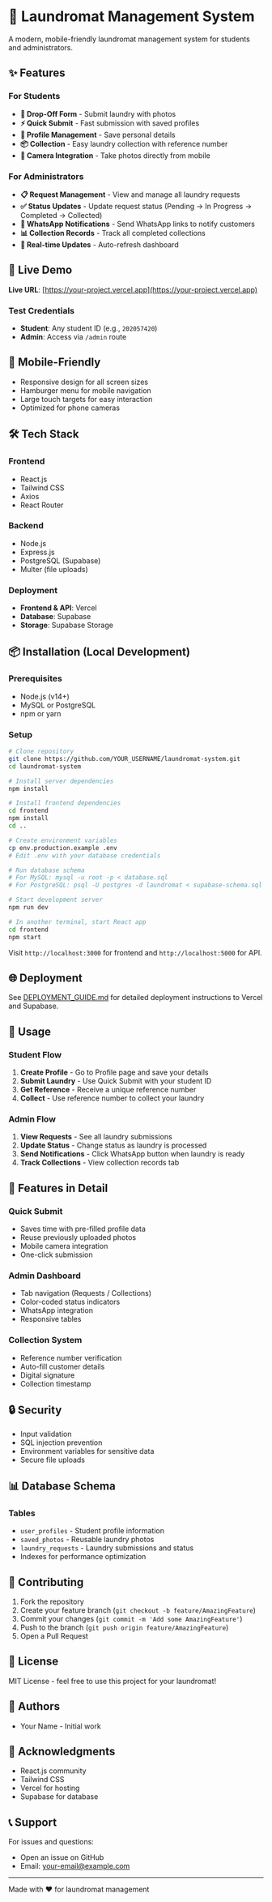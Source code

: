 # 🧺 Laundromat Management System

A modern, mobile-friendly laundromat management system for students and administrators.

## ✨ Features

### For Students
- **📱 Drop-Off Form** - Submit laundry with photos
- **⚡ Quick Submit** - Fast submission with saved profiles
- **👤 Profile Management** - Save personal details
- **📦 Collection** - Easy laundry collection with reference number
- **📸 Camera Integration** - Take photos directly from mobile

### For Administrators
- **📋 Request Management** - View and manage all laundry requests
- **✅ Status Updates** - Update request status (Pending → In Progress → Completed → Collected)
- **💬 WhatsApp Notifications** - Send WhatsApp links to notify customers
- **📊 Collection Records** - Track all completed collections
- **🔄 Real-time Updates** - Auto-refresh dashboard

## 🚀 Live Demo

**Live URL**: [https://your-project.vercel.app](https://your-project.vercel.app)

### Test Credentials
- **Student**: Any student ID (e.g., `202057420`)
- **Admin**: Access via `/admin` route

## 📱 Mobile-Friendly

- Responsive design for all screen sizes
- Hamburger menu for mobile navigation
- Large touch targets for easy interaction
- Optimized for phone cameras

## 🛠️ Tech Stack

### Frontend
- React.js
- Tailwind CSS
- Axios
- React Router

### Backend
- Node.js
- Express.js
- PostgreSQL (Supabase)
- Multer (file uploads)

### Deployment
- **Frontend & API**: Vercel
- **Database**: Supabase
- **Storage**: Supabase Storage

## 📦 Installation (Local Development)

### Prerequisites
- Node.js (v14+)
- MySQL or PostgreSQL
- npm or yarn

### Setup
```bash
# Clone repository
git clone https://github.com/YOUR_USERNAME/laundromat-system.git
cd laundromat-system

# Install server dependencies
npm install

# Install frontend dependencies
cd frontend
npm install
cd ..

# Create environment variables
cp env.production.example .env
# Edit .env with your database credentials

# Run database schema
# For MySQL: mysql -u root -p < database.sql
# For PostgreSQL: psql -U postgres -d laundromat < supabase-schema.sql

# Start development server
npm run dev

# In another terminal, start React app
cd frontend
npm start
```

Visit `http://localhost:3000` for frontend and `http://localhost:5000` for API.

## 🌐 Deployment

See [DEPLOYMENT_GUIDE.md](./DEPLOYMENT_GUIDE.md) for detailed deployment instructions to Vercel and Supabase.

## 📖 Usage

### Student Flow
1. **Create Profile** - Go to Profile page and save your details
2. **Submit Laundry** - Use Quick Submit with your student ID
3. **Get Reference** - Receive a unique reference number
4. **Collect** - Use reference number to collect your laundry

### Admin Flow
1. **View Requests** - See all laundry submissions
2. **Update Status** - Change status as laundry is processed
3. **Send Notifications** - Click WhatsApp button when laundry is ready
4. **Track Collections** - View collection records tab

## 🎨 Features in Detail

### Quick Submit
- Saves time with pre-filled profile data
- Reuse previously uploaded photos
- Mobile camera integration
- One-click submission

### Admin Dashboard
- Tab navigation (Requests / Collections)
- Color-coded status indicators
- WhatsApp integration
- Responsive tables

### Collection System
- Reference number verification
- Auto-fill customer details
- Digital signature
- Collection timestamp

## 🔒 Security
- Input validation
- SQL injection prevention
- Environment variables for sensitive data
- Secure file uploads

## 📊 Database Schema

### Tables
- `user_profiles` - Student profile information
- `saved_photos` - Reusable laundry photos
- `laundry_requests` - Laundry submissions and status
- Indexes for performance optimization

## 🤝 Contributing

1. Fork the repository
2. Create your feature branch (`git checkout -b feature/AmazingFeature`)
3. Commit your changes (`git commit -m 'Add some AmazingFeature'`)
4. Push to the branch (`git push origin feature/AmazingFeature`)
5. Open a Pull Request

## 📝 License

MIT License - feel free to use this project for your laundromat!

## 👥 Authors

- Your Name - Initial work

## 🙏 Acknowledgments

- React.js community
- Tailwind CSS
- Vercel for hosting
- Supabase for database

## 📞 Support

For issues and questions:
- Open an issue on GitHub
- Email: your-email@example.com

---

Made with ❤️ for laundromat management
